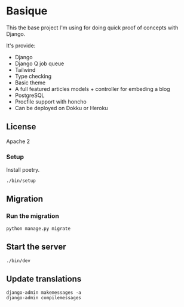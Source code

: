# Basique

This the base project I'm using for doing quick proof of concepts with Django.

It's provide:

- Django
- Django Q job queue
- Tailwind
- Type checking
- Basic theme
- A full featured articles models + controller for embeding a blog
- PostgreSQL
- Procfile support with honcho
- Can be deployed on Dokku or Heroku

## License

Apache 2


### Setup

Install poetry.

```
./bin/setup
```

## Migration

### Run the migration

```
python manage.py migrate
```

## Start the server

```
./bin/dev
```

## Update translations

```
django-admin makemessages -a
django-admin compilemessages
```